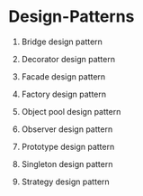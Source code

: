 # Design-Patterns

1. Bridge design pattern

2. Decorator design pattern

3. Facade design pattern

4. Factory design pattern

5. Object pool design pattern

6. Observer design pattern

7. Prototype design pattern

8. Singleton design pattern

9. Strategy design pattern
